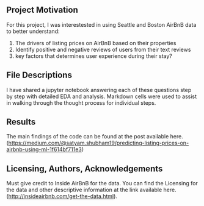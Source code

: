 ## Project Motivation<a name="motivation"></a>

For this project, I was interestested in using Seattle and Boston AirBnB data to better understand:

1. The drivers of listing prices on AirBnB based on their properties
2. Identify positive and negative reviews of users from their text reviews
3. key factors that determines user experience during their stay?


## File Descriptions <a name="files"></a>

I have shared a jupyter notebook answering each of these questions step by step with detailed EDA and analysis.  Markdown cells were used to assist in walking through the thought process for individual steps.  

## Results<a name="results"></a>

The main findings of the code can be found at the post available here.(https://medium.com/@satyam.shubham19/predicting-listing-prices-on-airbnb-using-ml-1f614bf711e3)

## Licensing, Authors, Acknowledgements<a name="licensing"></a>

Must give credit to Inside AirBnB for the data.  You can find the Licensing for the data and other descriptive information at the link available here. (http://insideairbnb.com/get-the-data.html).

